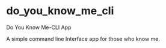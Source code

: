 # do_you_know_me_cli
Do You Know Me-CLI App

A simple command line Interface app for those who know me.
